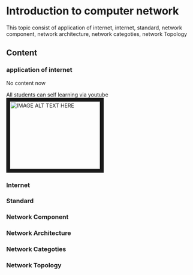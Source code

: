 # __Introduction to computer network__
This topic consist of application of internet, internet, standard, network component, network architecture, network categoties, network Topology

## __Content__
### __application of internet__

No content now

All students can self learning via youtube 
<a href="http://www.youtube.com/watch?
feature=player_embedded&v=uhLS_rEldlY
" target="_blank"><img
src="http://img.youtube.com/vi/uhLS_rEldlY/0.jpg"
alt="IMAGE ALT TEXT HERE" width="240" height="180" border="10" /></a>


### __Internet__ 

### __Standard__

### __Network Component__

### __Network Architecture__

### __Network Categoties__

### __Network Topology__


